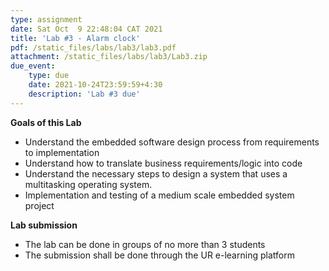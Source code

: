 ```yaml
---
type: assignment
date: Sat Oct  9 22:48:04 CAT 2021
title: 'Lab #3 - Alarm clock'
pdf: /static_files/labs/lab3/lab3.pdf
attachment: /static_files/labs/lab3/Lab3.zip
due_event: 
    type: due
    date: 2021-10-24T23:59:59+4:30
    description: 'Lab #3 due'
---
```

**Goals of this Lab**
- Understand the embedded software design process from requirements to implementation
- Understand how to translate business requirements/logic into code
- Understand the necessary steps to design a system that uses a multitasking operating system.
- Implementation and testing of a medium scale embedded system project

**Lab submission**
- The lab can be done in groups of no more than 3 students
- The submission shall be done through the UR e-learning platform

